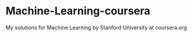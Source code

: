 # Machine-Learning-coursera
My solutions for Machine Learning by Stanford University at coursera.org

